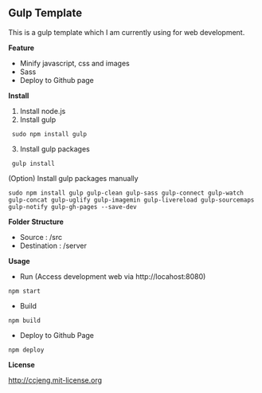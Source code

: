 **Gulp Template**
-----------------
This is a gulp template which I am currently using for web development.

**Feature**
- Minify javascript, css and images
- Sass
- Deploy to Github page

**Install**
1. Install node.js
2. Install gulp
```
 sudo npm install gulp
```
3. Install gulp packages
```
 gulp install
```

(Option) Install gulp packages manually
```
sudo npm install gulp gulp-clean gulp-sass gulp-connect gulp-watch gulp-concat gulp-uglify gulp-imagemin gulp-livereload gulp-sourcemaps gulp-notify gulp-gh-pages --save-dev
```

**Folder Structure**
- Source : /src
- Destination : /server

**Usage**
- Run  (Access development web via http://locahost:8080)
```
npm start
```

- Build
```
npm build
```
- Deploy to Github Page
```
npm deploy
```

**License**

http://ccjeng.mit-license.org
